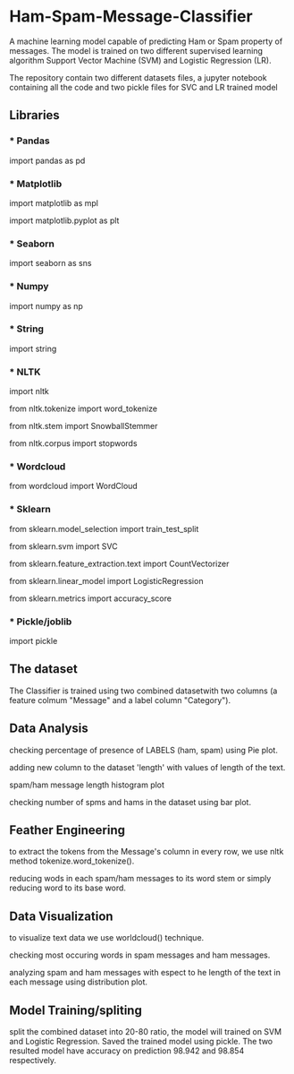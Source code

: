 # Ham-Spam-Message-Classifier
A machine learning model capable of predicting Ham or Spam property of messages. The model is trained on two different supervised learning algorithm Support Vector Machine (SVM) and Logistic Regression (LR). 

The repository contain two different datasets files, a jupyter notebook containing all the code and two pickle files for SVC and LR  trained model

## Libraries 
### * Pandas
import pandas as pd
### * Matplotlib
import matplotlib as mpl

import matplotlib.pyplot as plt
### * Seaborn
import seaborn as sns
### * Numpy
import numpy as np
### * String
import string
### * NLTK
import nltk

from nltk.tokenize import word_tokenize

from nltk.stem import SnowballStemmer

from nltk.corpus import stopwords
### * Wordcloud
from wordcloud import WordCloud
### * Sklearn
from sklearn.model_selection import train_test_split

from sklearn.svm import SVC

from sklearn.feature_extraction.text import CountVectorizer

from sklearn.linear_model import LogisticRegression

from sklearn.metrics import accuracy_score
### * Pickle/joblib
import pickle


## The dataset
The Classifier is trained using two combined datasetwith two columns (a feature colmum "Message" and a label column "Category").


## Data Analysis
checking percentage of presence of LABELS (ham, spam) using Pie plot.

adding new column to the dataset 'length' with values of length of the text.

spam/ham message length histogram plot

checking number of spms and hams in the dataset using bar plot.


## Feather Engineering
to extract the tokens from the Message's column in every row, we use nltk method tokenize.word_tokenize().

reducing wods in each spam/ham messages to its word stem or simply reducing word to its base word.


## Data Visualization
to visualize text data we use worldcloud() technique.

checking most occuring words in spam messages and ham messages.

analyzing spam and ham messages with espect to he length of the text in each message using distribution plot.


## Model Training/spliting 
split the combined dataset into 20-80 ratio, the model will trained on SVM and Logistic Regression. Saved the trained model using pickle.
The two resulted model have accuracy on prediction 98.942 and 98.854 respectively.

